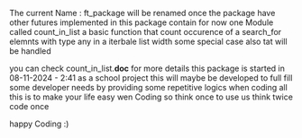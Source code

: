 <!-- How to use this package and what's is used for ! -->
The current Name : ft_package will be renamed once the package have other futures implemented in
this package contain for now one Module called count_in_list a basic function that count occurence of a search_for elemnts with type any  in a iterbale list width some special case also tat will be handled

you can check count_in_list.__doc__ for more details
this package is started in 08-11-2024 - 2:41 as a school project this will maybe be developed to full fill
some developer needs by providing some repetitive logics when coding all this is to make your life easy
wen Coding so think once to use us think twice code once

happy Coding :)

